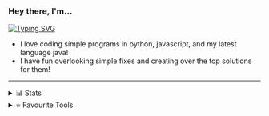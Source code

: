 <h3>Hey there, I'm...</h3>
<a href="https://git.io/typing-svg">
  <img src="https://readme-typing-svg.herokuapp.com?font=Poppins&size=49&pause=1000&color=00DDFF&vCenter=true&width=800&height=50&lines=Kieran+Perkinton;A+Developer;A+Cinematographer;A+Designer;A+Cool+Person" alt="Typing SVG" />
</a>

- I love coding simple programs in python, javascript, and my latest language java! 
- I have fun overlooking simple fixes and creating over the top solutions for them!

---
<details>
  <summary> 📊 Stats</summary>
  <a href="https://github.com/anuraghazra/github-readme-stats">
    <img align="center" src="https://github-readme-stats.vercel.app/api?username=kieranperk&show_icons=true&bg_color=1F222EFF&hide_border=true&icon_color=00DDFF&text_color=FFFFFF&title_color=00DDFF&hide_title=true&card_width=470" />
  </a>
  <a href="https://github.com/anuraghazra/github-readme-stats">
    <img align="center" src="https://github-readme-stats.vercel.app/api/top-langs/?username=kieranperk&layout=compact&bg_color=1F222EFF&hide_border=true&icon_color=00DDFF&text_color=FFFFFF&title_color=00DDFF&card_width=470" />
  </a>
</details>
<details>
  <summary> ⭐ Favourite Tools</summary>
  <a href="https://www.microsoft.com/software-download/windows11">
    <img src="https://img.shields.io/badge/Windows_11-0078d4?style=for-the-badge&logo=windows-11&logoColor=white" alt="Windows 11"/>
  </a>
   <a href="https://code.visualstudio.com/">
    <img src="https://img.shields.io/badge/VSCode-0078D4?style=for-the-badge&logo=visual%20studio%20code&logoColor=white" alt="VSCode"/>
  </a>
  <a href="https://gitmoji.dev/">
    <img src="https://img.shields.io/badge/Gitmoji-FFDD67?style=for-the-badge" alt="Gitmoji"/>
  </a>
  <a href="https://www.figma.com/">
    <img src="https://img.shields.io/badge/Figma-F24E1E?style=for-the-badge&logo=figma&logoColor=white" alt="Figma"/>
  </a>
</details>

